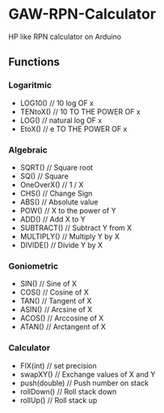 # GAW-RPN-Calculator
 HP like RPN calculator on Arduino

## Functions

### Logaritmic

- LOG10()         // 10 log OF x
- TENtoX()        // 10 TO THE POWER OF x
- LOG()           // natural log OF x
- EtoX()          // e TO THE POWER OF x

### Algebraic

- SQRT()          // Square root
- SQ()            // Square
- OneOverX()      // 1 / X
- CHS()           // Change Sign
- ABS()           // Absolute value
- POW()           // X to the power of Y
- ADD()           // Add X to Y
- SUBTRACT()      // Subtract Y from X
- MULTIPLY()      // Multiply Y by X
- DIVIDE()        // Divide Y by X

### Goniometric

- SIN()           // Sine of X
- COS()           // Cosine of X
- TAN()           // Tangent of X
- ASIN()          // Arcsine of X
- ACOS()          // Arccosine of X
- ATAN()          // Arctangent of X

### Calculator

- FIX(int)        // set precision
- swapXY()        // Exchange values of X and Y
- push(double)    // Push number on stack
- rollDown()      // Roll stack down
- rollUp()        // Roll stack up


